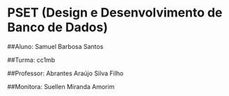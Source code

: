 # PSET (Design e Desenvolvimento de Banco de Dados)  

##Aluno: Samuel Barbosa Santos

##Turma: cc1mb

##Professor: Abrantes Araújo Silva Filho

##Monitora: Suellen Miranda Amorim
